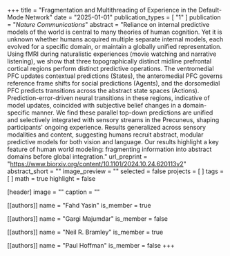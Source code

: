 +++
title = "Fragmentation and Multithreading of Experience in the Default-Mode Network"
date = "2025-01-01"
publication_types = [ "1" ]
publication = "_Nature Communications_"
abstract = "Reliance on internal predictive models of the world is central to many theories of human cognition. Yet it is unknown whether humans acquired multiple separate internal models, each evolved for a specific domain, or maintain a globally unified representation. Using fMRI during naturalistic experiences (movie watching and narrative listening), we show that three topographically distinct midline prefrontal cortical regions perform distinct predictive operations. The ventromedial PFC updates contextual predictions (States), the anteromedial PFC governs reference frame shifts for social predictions (Agents), and the dorsomedial PFC predicts transitions across the abstract state spaces (Actions). Prediction-error-driven neural transitions in these regions, indicative of model updates, coincided with subjective belief changes in a domain-specific manner. We find these parallel top-down predictions are unified and selectively integrated with sensory streams in the Precuneus, shaping participants' ongoing experience. Results generalized across sensory modalities and content, suggesting humans recruit abstract, modular predictive models for both vision and language. Our results highlight a key feature of human world modeling: fragmenting information into abstract domains before global integration."
url_preprint = "https://www.biorxiv.org/content/10.1101/2024.10.24.620113v2"
abstract_short = ""
image_preview = ""
selected = false
projects = [ ]
tags = [ ]
math = true
highlight = false

[header]
image = ""
caption = ""

[[authors]]
name = "Fahd Yasin"
is_member = true

[[authors]]
name = "Gargi Majumdar"
is_member = false

[[authors]]
name = "Neil R. Bramley"
is_member = true

[[authors]]
name = "Paul Hoffman"
is_member = false
+++

